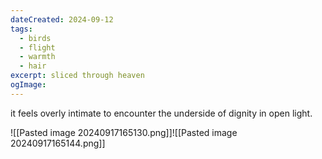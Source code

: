 ```yaml
---
dateCreated: 2024-09-12
tags:
  - birds
  - flight
  - warmth
  - hair
excerpt: sliced through heaven
ogImage:
---
```

it feels overly intimate to encounter the underside of dignity in open light.

![[Pasted image 20240917165130.png]]![[Pasted image 20240917165144.png]]